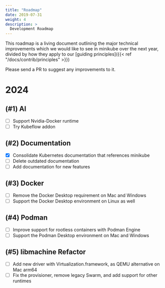 ```yaml
---
title: "Roadmap"
date: 2019-07-31
weight: 4
description: >
  Development Roadmap
---
```


This roadmap is a living document outlining the major technical improvements which we would like to see in minikube over the next year, divided by how they apply to our [guiding principles]({{< ref "/docs/contrib/principles" >}})

Please send a PR to suggest any improvements to it.

# 2024

## (#1) AI

- [ ] Support Nvidia-Docker runtime
- [ ] Try Kubeflow addon

## (#2) Documentation

- [x] Consolidate Kubernetes documentation that references minikube
- [ ] Delete outdated documentation
- [ ] Add documentation for new features

## (#3) Docker
- [ ] Remove the Docker Desktop requirement on Mac and Windows
- [ ] Support the Docker Desktop environment on Linux as well

## (#4) Podman
- [ ] Improve support for rootless containers with Podman Engine
- [ ] Support the Podman Desktop environment on Mac and Windows

## (#5) libmachine Refactor

- [ ] Add new driver with Virtualization.framework, as QEMU alternative on Mac arm64
- [ ] Fix the provisioner, remove legacy Swarm, and add support for other runtimes
